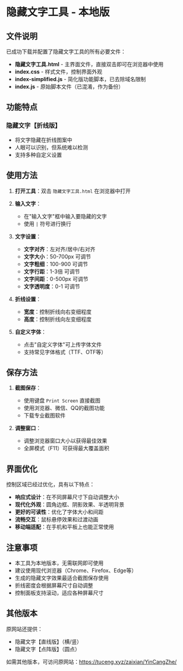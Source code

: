 # 隐藏文字工具 - 本地版

## 文件说明

已成功下载并配置了隐藏文字工具的所有必要文件：

- **隐藏文字工具.html** - 主界面文件，直接双击即可在浏览器中使用
- **index.css** - 样式文件，控制界面外观
- **index-simplified.js** - 简化版功能脚本，已去除域名限制
- **index.js** - 原始脚本文件（已混淆，作为备份）

## 功能特点

### 隐藏文字【折线版】
- 将文字隐藏在折线图案中
- 人眼可以识别，但系统难以检测
- 支持多种自定义设置

## 使用方法

1. **打开工具**：双击 `隐藏文字工具.html` 在浏览器中打开

2. **输入文字**：
   - 在"输入文字"框中输入要隐藏的文字
   - 使用 `|` 符号进行换行

3. **文字设置**：
   - **文字对齐**：左对齐/居中/右对齐
   - **文字大小**：50-700px 可调节
   - **文字粗细**：100-900 可调节
   - **文字行距**：1-3倍 可调节
   - **文字间距**：0-500px 可调节
   - **文字透明度**：0-1 可调节

4. **折线设置**：
   - **宽度**：控制折线向右变细程度
   - **高度**：控制折线向左变细程度

5. **自定义字体**：
   - 点击"自定义字体"可上传字体文件
   - 支持常见字体格式（TTF、OTF等）

## 保存方法

1. **截图保存**：
   - 使用键盘 `Print Screen` 直接截图
   - 使用浏览器、微信、QQ的截图功能
   - 下载专业截图软件

2. **调整窗口**：
   - 调整浏览器窗口大小以获得最佳效果
   - 全屏模式（F11）可获得最大覆盖面积

## 界面优化

控制区域已经过优化，具有以下特点：
- **响应式设计**：在不同屏幕尺寸下自动调整大小
- **现代化外观**：圆角边框、阴影效果、半透明背景
- **更好的可读性**：优化了字体大小和间距
- **流畅交互**：鼠标悬停效果和过渡动画
- **移动端适配**：在手机和平板上也能正常使用

## 注意事项

- 本工具为本地版本，无需联网即可使用
- 建议使用现代浏览器（Chrome、Firefox、Edge等）
- 生成的隐藏文字效果最适合截图保存使用
- 折线密度会根据屏幕尺寸自动调整
- 控制面板支持滚动，适应各种屏幕尺寸

## 其他版本

原网站还提供：
- 隐藏文字【直线版】（横/竖）
- 隐藏文字【点阵版】（圆点）

如需其他版本，可访问原网站：https://tuceng.xyz/zaixian/YinCangZhe/ 